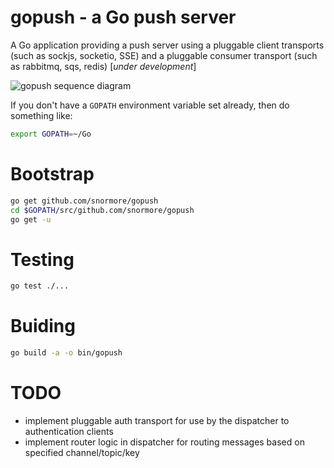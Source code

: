 gopush - a Go push server
======

A Go application providing a push server using a pluggable client transports (such as sockjs, socketio, SSE) and a pluggable consumer transport (such as rabbitmq, sqs, redis) [*under development*]

![gopush sequence diagram](https://raw.github.com/snormore/gopush/master/docs/gopush-sequence.png)

If you don't have a `GOPATH` environment variable set already, then do something like:
```sh
export GOPATH=~/Go
```

Bootstrap
=========
```sh
go get github.com/snormore/gopush
cd $GOPATH/src/github.com/snormore/gopush
go get -u
```

Testing
=======
```sh
go test ./...
```

Buiding
=======
```sh
go build -a -o bin/gopush
```

TODO
====
 - implement pluggable auth transport for use by the dispatcher to authentication clients
 - implement router logic in dispatcher for routing messages based on specified channel/topic/key
